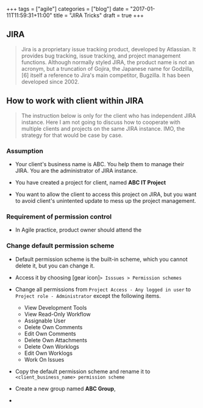 +++
tags =  ["agile"]
categories = ["blog"]
date = "2017-01-11T11:59:31+11:00"
title = "JIRA Tricks"
draft = true
+++

## JIRA

> Jira is a proprietary issue tracking product, developed by Atlassian. It provides bug tracking, issue tracking, and project management functions. Although normally styled JIRA, the product name is not an acronym, but a truncation of Gojira, the Japanese name for Godzilla,[6] itself a reference to Jira's main competitor, Bugzilla. It has been developed since 2002.

> 

## How to work with client within JIRA

> The instruction below is only for the client who has independent JIRA instance. Here I am not going to discuss how to cooperate with multiple clients and projects on the same JIRA instance. IMO, the strategy for that would be case by case. 

### Assumption

* Your client's business name is ABC. You help them to manage their JIRA. You are the administrator of JIRA instance. 

* You have created a project for client, named **ABC IT Project**

* You want to allow the client to access this project on JIRA, but you want to avoid client's unintented update to mess up the project management. 

### Requirement of permission control

* In Agile practice, product owner should attend the 


### Change default permission scheme

* Default permission scheme is the built-in scheme, which you cannot delete it, but you can change it.

* Access it by choosing [gear icon]` > Isssues > Permission schemes `

* Change all permissions from `Project Access - Any logged in user` to `Project role - Administrator` except the following items.
    * View Development Tools
    * View Read-Only Workflow
    * Assignable User
    * Delete Own Comments
    * Edit Own Comments
    * Delete Own Attachments
    * Delete Own Worklogs
    * Edit Own Worklogs
    * Work On Issues

* Copy the default permission scheme and rename it to `<client_business_name> permission scheme`

* Create a new group named **ABC Group**, 

* 

 



